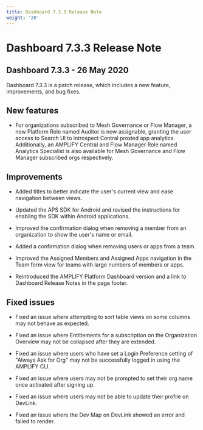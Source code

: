 ```yaml
---
title: Dashboard 7.3.3 Release Note
weight: '20'
---
```


# Dashboard 7.3.3 Release Note

## Dashboard 7.3.3 - 26 May 2020

Dashboard 7.3.3 is a patch release, which includes a new feature, improvements, and bug fixes.

## New features

* For organizations subscribed to Mesh Governance or Flow Manager, a new Platform Role named Auditor is now assignable, granting the user access to Search UI to introspect Central proxied app analytics. Additionally, an AMPLIFY Central and Flow Manager Role named Analytics Specialist is also available for Mesh Governance and Flow Manager subscribed orgs respectively.

## Improvements

* Added titles to better indicate the user's current view and ease navigation between views.

* Updated the APS SDK for Android and revised the instructions for enabling the SDK within Android applications.

* Improved the confirmation dialog when removing a member from an organization to show the user's name or email.

* Added a confirmation dialog when removing users or apps from a team.

* Improved the Assigned Members and Assigned Apps navigation in the Team form view for teams with large numbers of members or apps.

* Reintroduced the AMPLIFY Platform Dashboard version and a link to Dashboard Release Notes in the page footer.

## Fixed issues

* Fixed an issue where attempting to sort table views on some columns may not behave as expected.

* Fixed an issue where Entitlements for a subscription on the Organization Overview may not be collapsed after they are extended.

* Fixed an issue where users who have set a Login Preference setting of "Always Ask for Org" may not be successfully logged in using the AMPLIFY CLI.

* Fixed an issue where users may not be prompted to set their org name once activated after signing up.

* Fixed an issue where users may not be able to update their profile on DevLink.

* Fixed an issue where the Dev Map on DevLink showed an error and failed to render.
